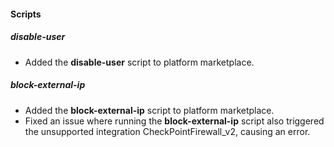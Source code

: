 
#### Scripts

##### disable-user

- Added the **disable-user** script to platform marketplace.

##### block-external-ip
- Added the **block-external-ip** script to platform marketplace.
- Fixed an issue where running the **block-external-ip** script also triggered the unsupported integration CheckPointFirewall_v2, causing an error.
